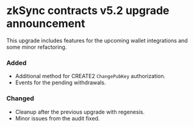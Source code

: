 # zkSync contracts v5.2 upgrade announcement

<!-- markdownlint-disable MD034 -->

This upgrade includes features for the upcoming wallet integrations and some minor refactoring.

### Added

- Additional method for CREATE2 `ChangePubKey` authorization.
- Events for the pending withdrawals.

### Changed

- Cleanup after the previous upgrade with regenesis.
- Minor issues from the audit fixed.
